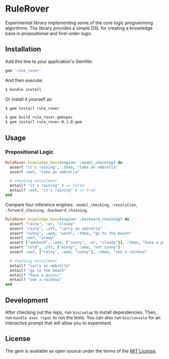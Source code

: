 # RuleRover

Experimental library implementing some of the core logic programming algorithms. The library provides a simple DSL for creating a knowledge base in propositional and first-order logic.

## Installation

Add this line to your application's Gemfile:

```ruby
gem 'rule_rover'
```

And then execute:

```sh
$ bundle install
```

Or install it yourself as:

```sh
$ gem install rule_rover
```

```sh
$ gem build rule_rover.gemspec
$ gem install rule_rover-0.1.0.gem
```

## Usage

### Propositional Logic

```ruby
RuleRover.knowledge_base(engine: :model_checking) do
  assert "it's raining", :then, "take an umbrella"
  assert :not, "take an umbrella"

  # checking entailment
  entail? "it's raining" # => false
  entail? :not, "it's raining" # => true
end
```

Compare four inference engines: `:model_checking`, `:resolution`, `:forward_chaining`, `:backward_chaining`.
```rb
RuleRover.knowledge_base(engine: :backward_chaining) do
  assert "rainy", :or, "cloudy"
  assert "rainy", :iff, "carry an umbrella"
  assert "sunny", :and, "warm", :then, "go to the beach"
  assert :not, "snowy"
  assert ["weekend", :and, ["sunny", :or, "cloudy"]], :then, "have a picnic"
  assert "cold", :iff, ["windy", :and, "not sunny"]
  assert :not, ["rainy", :and, "sunny"], :then, "see a rainbow"

  # checking entailment
  entail? "carry an umbrella"
  entail? "go to the beach"
  entail? "have a picnic"
  entail? "see a rainbow"
end
```

## Development

After checking out the repo, run `bin/setup` to install dependencies. Then, run `bundle exec rspec` to run the tests. You can also run `bin/console` for an interactive prompt that will allow you to experiment.

## License

The gem is available as open source under the terms of the [MIT License](https://opensource.org/licenses/MIT).
